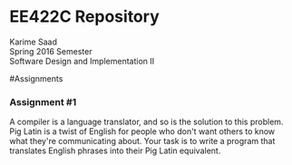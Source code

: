 # EE422C Repository
Karime Saad</br>
Spring 2016 Semester </br>
Software Design and Implementation II</br>

#Assignments
### Assignment #1
A compiler is a language translator, and so is the solution to this problem.
Pig Latin is a twist of English for people who don't want others to know what they're communicating about. Your task is to write a program that translates English phrases into their Pig Latin equivalent.
